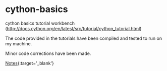 # cython-basics

cython basics tutorial workbench (http://docs.cython.org/en/latest/src/tutorial/cython_tutorial.html)

The code provided in the tutorials have been compiled and tested to run on my machine. 

Minor code corrections have been made. 

[Notes](https://numoonchld.github.io/2019/05/07/cython-notes-0.html){:target='_blank'}
